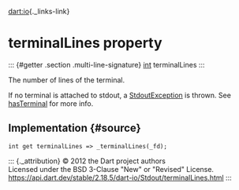 [dart:io](../../dart-io/dart-io-library){._links-link}

terminalLines property
======================

::: {#getter .section .multi-line-signature}
[int](../../dart-core/int-class) terminalLines
:::

The number of lines of the terminal.

If no terminal is attached to stdout, a
[StdoutException](../stdoutexception-class) is thrown. See
[hasTerminal](hasterminal) for more info.

Implementation {#source}
--------------

``` {.language-dart data-language="dart"}
int get terminalLines => _terminalLines(_fd);
```

::: {._attribution}
© 2012 the Dart project authors\
Licensed under the BSD 3-Clause \"New\" or \"Revised\" License.\
<https://api.dart.dev/stable/2.18.5/dart-io/Stdout/terminalLines.html>
:::
